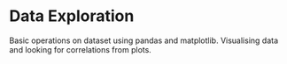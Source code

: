 # Data Exploration
Basic operations on dataset using pandas and matplotlib. Visualising data and looking for correlations from plots.